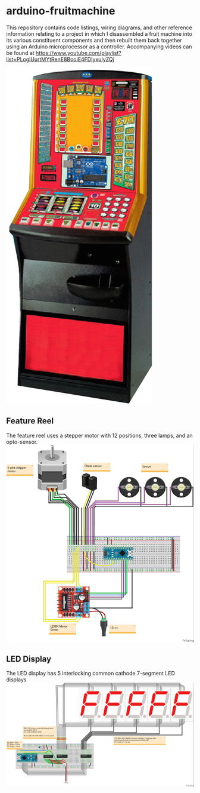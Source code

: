 # arduino-fruitmachine
This repository contains code listings, wiring diagrams, and other reference information relating to a project in which I disassembled a fruit machine into its various constituent components and then rebuilt them back together using an Arduino microprocessor as a controller.
Accompanying videos can be found at https://www.youtube.com/playlist?list=PLogiUurtMYtRenE8BooiE4FDIyxuIyZQj

![Fruit Machine](FruitMachine.png?raw=true "Fruit Machine")


## Feature Reel
The feature reel uses a stepper motor with 12 positions, three lamps, and an opto-sensor. 
![Fruit Machine Feature Reel](FruitMachineFeatureReel/FeatureReel_Assembly_bb.jpg?raw=true "Fruit Machine Reel Assembly")


## LED Display
The LED display has 5 interlocking common cathode 7-segment LED displays
![Fruit Machine LED Displays](FruitMachineLED/FruitMachineLED_bb.jpg?raw=true "Fruit Machine LED Display")
